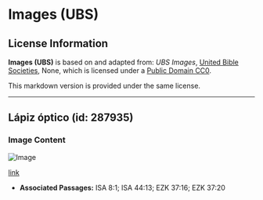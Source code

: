 # Images (UBS)

## License Information

**Images (UBS)** is based on and adapted from: _UBS Images_, [United Bible Societies](https://unitedbiblesocieties.org/), None, which is licensed under a [Public Domain CC0](https://creativecommons.org/public-domain/cc0/).

This markdown version is provided under the same license.



--------------------------------

## Lápiz óptico (id: 287935)

### Image Content

![Image](https://cdn.aquifer.bible/aquifer-content/resources/Media/WEB-0375_stylus_en.jpg)

[link](https://cdn.aquifer.bible/aquifer-content/resources/Media/WEB-0375_stylus_en.jpg)

* **Associated Passages:** ISA 8:1; ISA 44:13; EZK 37:16; EZK 37:20


